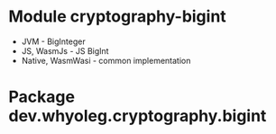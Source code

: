 # Module cryptography-bigint

* JVM - BigInteger
* JS, WasmJs - JS BigInt
* Native, WasmWasi - common implementation

# Package dev.whyoleg.cryptography.bigint
